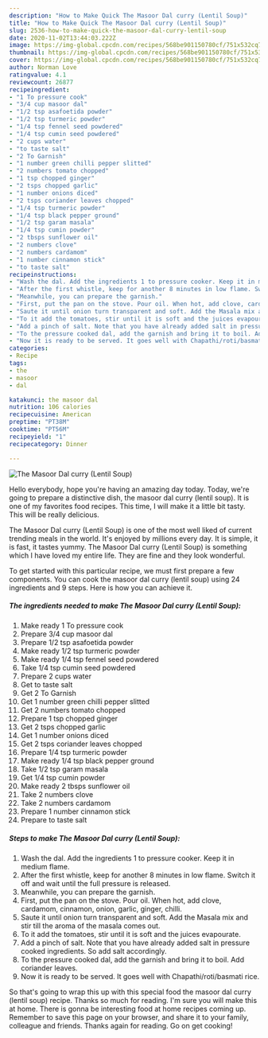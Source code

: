 ```yaml
---
description: "How to Make Quick The Masoor Dal curry (Lentil Soup)"
title: "How to Make Quick The Masoor Dal curry (Lentil Soup)"
slug: 2536-how-to-make-quick-the-masoor-dal-curry-lentil-soup
date: 2020-11-02T13:44:03.222Z
image: https://img-global.cpcdn.com/recipes/568be901150780cf/751x532cq70/the-masoor-dal-curry-lentil-soup-recipe-main-photo.jpg
thumbnail: https://img-global.cpcdn.com/recipes/568be901150780cf/751x532cq70/the-masoor-dal-curry-lentil-soup-recipe-main-photo.jpg
cover: https://img-global.cpcdn.com/recipes/568be901150780cf/751x532cq70/the-masoor-dal-curry-lentil-soup-recipe-main-photo.jpg
author: Norman Love
ratingvalue: 4.1
reviewcount: 26877
recipeingredient:
- "1 To pressure cook"
- "3/4 cup masoor dal"
- "1/2 tsp asafoetida powder"
- "1/2 tsp turmeric powder"
- "1/4 tsp fennel seed powdered"
- "1/4 tsp cumin seed powdered"
- "2 cups water"
- "to taste salt"
- "2 To Garnish"
- "1 number green chilli pepper slitted"
- "2 numbers tomato chopped"
- "1 tsp chopped ginger"
- "2 tsps chopped garlic"
- "1 number onions diced"
- "2 tsps coriander leaves chopped"
- "1/4 tsp turmeric powder"
- "1/4 tsp black pepper ground"
- "1/2 tsp garam masala"
- "1/4 tsp cumin powder"
- "2 tbsps sunflower oil"
- "2 numbers clove"
- "2 numbers cardamom"
- "1 number cinnamon stick"
- "to taste salt"
recipeinstructions:
- "Wash the dal. Add the ingredients 1 to pressure cooker. Keep it in medium flame."
- "After the first whistle, keep for another 8 minutes in low flame. Switch it off and wait until the full pressure is released."
- "Meanwhile, you can prepare the garnish."
- "First, put the pan on the stove. Pour oil. When hot, add clove, cardamom, cinnamon, onion, garlic, ginger, chilli."
- "Saute it until onion turn transparent and soft. Add the Masala mix and stir till the aroma of the masala comes out."
- "To it add the tomatoes, stir until it is soft and the juices evapourate."
- "Add a pinch of salt. Note that you have already added salt in pressure cooked ingredients. So add salt accordingly."
- "To the pressure cooked dal, add the garnish and bring it to boil. Add coriander leaves."
- "Now it is ready to be served. It goes well with Chapathi/roti/basmati rice."
categories:
- Recipe
tags:
- the
- masoor
- dal

katakunci: the masoor dal 
nutrition: 106 calories
recipecuisine: American
preptime: "PT38M"
cooktime: "PT56M"
recipeyield: "1"
recipecategory: Dinner

---
```



![The Masoor Dal curry (Lentil Soup)](https://img-global.cpcdn.com/recipes/568be901150780cf/751x532cq70/the-masoor-dal-curry-lentil-soup-recipe-main-photo.jpg)

Hello everybody, hope you're having an amazing day today. Today, we're going to prepare a distinctive dish, the masoor dal curry (lentil soup). It is one of my favorites food recipes. This time, I will make it a little bit tasty. This will be really delicious.



The Masoor Dal curry (Lentil Soup) is one of the most well liked of current trending meals in the world. It's enjoyed by millions every day. It is simple, it is fast, it tastes yummy. The Masoor Dal curry (Lentil Soup) is something which I have loved my entire life. They are fine and they look wonderful.


To get started with this particular recipe, we must first prepare a few components. You can cook the masoor dal curry (lentil soup) using 24 ingredients and 9 steps. Here is how you can achieve it.

<!--inarticleads1-->

##### The ingredients needed to make The Masoor Dal curry (Lentil Soup):

1. Make ready 1 To pressure cook
1. Prepare 3/4 cup masoor dal
1. Prepare 1/2 tsp asafoetida powder
1. Make ready 1/2 tsp turmeric powder
1. Make ready 1/4 tsp fennel seed powdered
1. Take 1/4 tsp cumin seed powdered
1. Prepare 2 cups water
1. Get to taste salt
1. Get 2 To Garnish
1. Get 1 number green chilli pepper slitted
1. Get 2 numbers tomato chopped
1. Prepare 1 tsp chopped ginger
1. Get 2 tsps chopped garlic
1. Get 1 number onions diced
1. Get 2 tsps coriander leaves chopped
1. Prepare 1/4 tsp turmeric powder
1. Make ready 1/4 tsp black pepper ground
1. Take 1/2 tsp garam masala
1. Get 1/4 tsp cumin powder
1. Make ready 2 tbsps sunflower oil
1. Take 2 numbers clove
1. Take 2 numbers cardamom
1. Prepare 1 number cinnamon stick
1. Prepare to taste salt




<!--inarticleads2-->

##### Steps to make The Masoor Dal curry (Lentil Soup):

1. Wash the dal. Add the ingredients 1 to pressure cooker. Keep it in medium flame.
1. After the first whistle, keep for another 8 minutes in low flame. Switch it off and wait until the full pressure is released.
1. Meanwhile, you can prepare the garnish.
1. First, put the pan on the stove. Pour oil. When hot, add clove, cardamom, cinnamon, onion, garlic, ginger, chilli.
1. Saute it until onion turn transparent and soft. Add the Masala mix and stir till the aroma of the masala comes out.
1. To it add the tomatoes, stir until it is soft and the juices evapourate.
1. Add a pinch of salt. Note that you have already added salt in pressure cooked ingredients. So add salt accordingly.
1. To the pressure cooked dal, add the garnish and bring it to boil. Add coriander leaves.
1. Now it is ready to be served. It goes well with Chapathi/roti/basmati rice.




So that's going to wrap this up with this special food the masoor dal curry (lentil soup) recipe. Thanks so much for reading. I'm sure you will make this at home. There is gonna be interesting food at home recipes coming up. Remember to save this page on your browser, and share it to your family, colleague and friends. Thanks again for reading. Go on get cooking!

